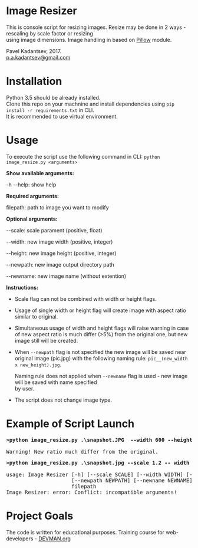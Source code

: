 # Image Resizer

This is console script for resizing images. Resize may be done in 2 ways - rescaling by scale factor or resizing <br />
using image dimensions.
Image handling in based on [Pillow](https://pypi.python.org/pypi/Pillow/) module.

Pavel Kadantsev, 2017. <br/>
p.a.kadantsev@gmail.com

# Installation

Python 3.5 should be already installed. <br />
Clone this repo on your machnine and install dependencies using ```pip install -r requirements.txt``` in CLI. <br />
It is recommended to use virtual environment.


# Usage

To execute the script use the following command in CLI: ```python image_resize.py <arguments>```

**Show available arguments:**

-h --help:  show help

**Required arguments:**

filepath:  path to image you want to modify

**Optional arguments:**

--scale:  scale parament (positive, float)

--width:  new image width (positive, integer)

--height:  new image height (positive, integer)

--newpath:  new image output directory path

--newname:  new image name (without extention) 

**Instructions:**

- Scale flag can not be combined with width or height flags.

- Usage of single width or height flag will create image with aspect ratio similar to original.

- Simultaneous usage of width and height flags will raise warning in case of new aspect ratio
  is much differ (>5%) from the original one, but new image still will be created.
  
- When ```--newpath```  flag is not specified the new image will be saved near original image (pic.jpg)
  with the following naming rule: ```pic__(new_width x new_height).jpg```.
  
  Naming rule does not applied when ```--newname``` flag is used - new image will be saved with name specified <br />
  by user.

- The script does not change image type.

# Example of Script Launch

<pre>
<b>>python image_resize.py .\snapshot.JPG  --width 600 --height 700  --newname my_new_picture --newpath ..\</b>

Warning! New ratio much differ from the original.
</pre>


<pre>
<b>>python image_resize.py .\snapshot.jpg --scale 1.2 -- width 900 --newname conflict_test</b>

usage: Image Resizer [-h] [--scale SCALE] [--width WIDTH] [--height HEIGHT]
                     [--newpath NEWPATH] [--newname NEWNAME]
                     filepath
Image Resizer: error: Conflict: incompatible arguments!
</pre>


# Project Goals

The code is written for educational purposes. Training course for web-developers - [DEVMAN.org](https://devman.org)
